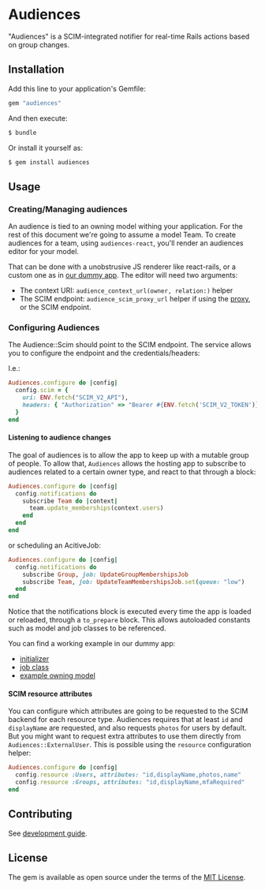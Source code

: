 # Audiences

"Audiences" is a SCIM-integrated notifier for real-time Rails actions based on group changes.

## Installation

Add this line to your application's Gemfile:

```ruby
gem "audiences"
```

And then execute:

```bash
$ bundle
```

Or install it yourself as:

```bash
$ gem install audiences
```

## Usage

### Creating/Managing audiences

An audience is tied to an owning model withing your application. For the rest of this document we're going to assume a model Team. To create audiences for a team, using `audiences-react`, you'll render an audiences editor for your model.

That can be done with a unobstrusive JS renderer like react-rails, or a custom one as in [our dummy app](../audiences/spec/dummy/app/frontend/entrypoints/application.js). The editor will need two arguments:

- The context URI: `audience_context_url(owner, relation:)` helper
- The SCIM endpoint: `audience_scim_proxy_url` helper if using the [proxy](#configuring-the-scim-proxy), or the SCIM endpoint.

### Configuring Audiences

The Audience::Scim should point to the SCIM endpoint. The service allows you to configure the endpoint and the credentials/headers:

I.e.:

```ruby
Audiences.configure do |config|
  config.scim = {
    uri: ENV.fetch("SCIM_V2_API"),
    headers: { "Authorization" => "Bearer #{ENV.fetch('SCIM_V2_TOKEN')}" }
  }
end
```

#### Listening to audience changes

The goal of audiences is to allow the app to keep up with a mutable group of people. To allow that, `Audiences` allows the hosting app to subscribe to audiences related to a certain owner type, and react to that through a block:

```ruby
Audiences.configure do |config|
  config.notifications do
    subscribe Team do |context|
      team.update_memberships(context.users)
    end
  end
end
```

or scheduling an AcitiveJob:

```ruby
Audiences.configure do |config|
  config.notifications do
    subscribe Group, job: UpdateGroupMembershipsJob
    subscribe Team, job: UpdateTeamMembershipsJob.set(queue: "low")
  end
end
```

Notice that the notifications block is executed every time the app is loaded or reloaded, through a `to_prepare` block. This allows autoloaded constants such as model and job classes to be referenced.

You can find a working example in our dummy app:

- [initializer](../spec/dummy/config/initializers/audiences.rb)
- [job class](../spec/dummy/app/jobs/update_memberships_job.rb)
- [example owning model](../spec/dummy/app/models/example_owner.rb.rb)

#### SCIM resource attributes

You can configure which attributes are going to be requested to the SCIM backend for each resource type. Audiences requires that at least `id` and `displayName` are requested, and also requests `photos` for users by default. But you might want to request extra attributes to use them directly from `Audiences::ExternalUser`. This is possible using the `resource` configuration helper:

```ruby
Audiences.configure do |config|
  config.resource :Users, attributes: "id,displayName,photos,name"
  config.resource :Groups, attributes: "id,displayName,mfaRequired"
end
```

## Contributing

See [development guide](../../docs/development.md).

## License

The gem is available as open source under the terms of the [MIT License](https://opensource.org/licenses/MIT).
